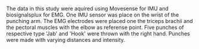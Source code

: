 The data in this study were aquired using Movesense for IMU and biosignalsplux for EMG. One IMU sensor was place on the wrist of the punching arm. The EMG electrodes were placed one the triceps brachii and the pectoral muscles with the elbow as referense point. Five punches of respective type 'Jab' and 'Hook' were thrown with the right hand. Punches were made with varying distances and intensity.
